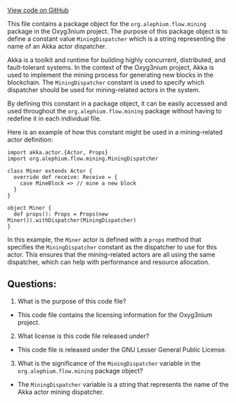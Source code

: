 [View code on GitHub](https://github.com/alephium/alephium/flow/src/main/scala/org/alephium/flow/mining/package.scala)

This file contains a package object for the `org.alephium.flow.mining` package in the Oxyg3nium project. The purpose of this package object is to define a constant value `MiningDispatcher` which is a string representing the name of an Akka actor dispatcher. 

Akka is a toolkit and runtime for building highly concurrent, distributed, and fault-tolerant systems. In the context of the Oxyg3nium project, Akka is used to implement the mining process for generating new blocks in the blockchain. The `MiningDispatcher` constant is used to specify which dispatcher should be used for mining-related actors in the system. 

By defining this constant in a package object, it can be easily accessed and used throughout the `org.alephium.flow.mining` package without having to redefine it in each individual file. 

Here is an example of how this constant might be used in a mining-related actor definition:

```
import akka.actor.{Actor, Props}
import org.alephium.flow.mining.MiningDispatcher

class Miner extends Actor {
  override def receive: Receive = {
    case MineBlock => // mine a new block
  }
}

object Miner {
  def props(): Props = Props(new Miner()).withDispatcher(MiningDispatcher)
}
```

In this example, the `Miner` actor is defined with a `props` method that specifies the `MiningDispatcher` constant as the dispatcher to use for this actor. This ensures that the mining-related actors are all using the same dispatcher, which can help with performance and resource allocation.
## Questions: 
 1. What is the purpose of this code file?
- This code file contains the licensing information for the Oxyg3nium project.

2. What license is this code file released under?
- This code file is released under the GNU Lesser General Public License.

3. What is the significance of the `MiningDispatcher` variable in the `org.alephium.flow.mining` package object?
- The `MiningDispatcher` variable is a string that represents the name of the Akka actor mining dispatcher.